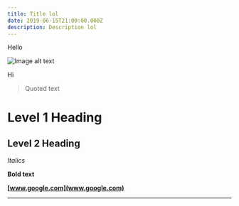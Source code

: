 ```yaml
---
title: Title lol
date: 2019-06-15T21:00:00.000Z
description: Description lol
---
```

Hello

![Image alt text](/img/img_20190215_150430.jpg "Image title")

Hi

> Quoted text

# Level 1 Heading

## Level 2 Heading

_Italics_

**Bold text**

**[www.google.com](www.google.com)**

****
